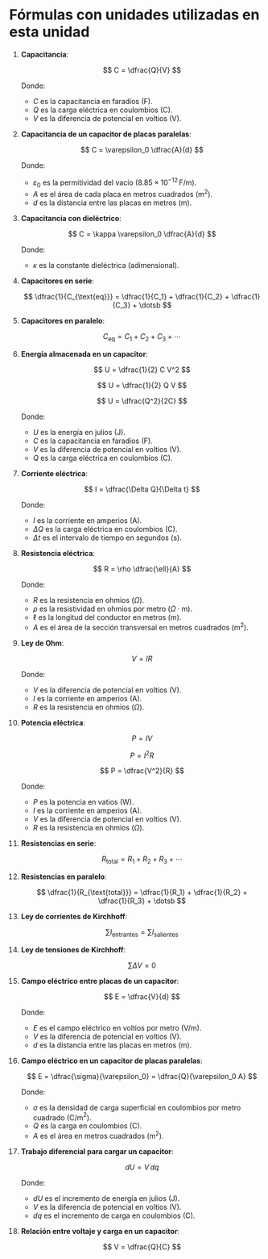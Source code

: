 # Fórmulas con unidades utilizadas en esta unidad

1. **Capacitancia**:

    $$ C = \dfrac{Q}{V} $$

    Donde:
    - $C$ es la capacitancia en faradios (F).
    - $Q$ es la carga eléctrica en coulombios (C).
    - $V$ es la diferencia de potencial en voltios (V).

2. **Capacitancia de un capacitor de placas paralelas**:

    $$ C = \varepsilon_0 \dfrac{A}{d} $$

    Donde:
    - $\varepsilon_0$ es la permitividad del vacío ($8.85 \times 10^{-12} \, \text{F/m}$).
    - $A$ es el área de cada placa en metros cuadrados ($\text{m}^2$).
    - $d$ es la distancia entre las placas en metros (m).

3. **Capacitancia con dieléctrico**:

    $$ C = \kappa \varepsilon_0 \dfrac{A}{d} $$

    Donde:
    - $\kappa$ es la constante dieléctrica (adimensional).

4. **Capacitores en serie**:

    $$ \dfrac{1}{C_{\text{eq}}} = \dfrac{1}{C_1} + \dfrac{1}{C_2} + \dfrac{1}{C_3} + \dotsb $$

5. **Capacitores en paralelo**:

    $$ C_{\text{eq}} = C_1 + C_2 + C_3 + \dotsb $$

6. **Energía almacenada en un capacitor**:

    $$ U = \dfrac{1}{2} C V^2 $$

    $$ U = \dfrac{1}{2} Q V $$

    $$ U = \dfrac{Q^2}{2C} $$

    Donde:
    - $U$ es la energía en julios (J).
    - $C$ es la capacitancia en faradios (F).
    - $V$ es la diferencia de potencial en voltios (V).
    - $Q$ es la carga eléctrica en coulombios (C).

7. **Corriente eléctrica**:

    $$ I = \dfrac{\Delta Q}{\Delta t} $$

    Donde:
    - $I$ es la corriente en amperios (A).
    - $\Delta Q$ es la carga eléctrica en coulombios (C).
    - $\Delta t$ es el intervalo de tiempo en segundos (s).

8. **Resistencia eléctrica**:

    $$ R = \rho \dfrac{\ell}{A} $$

    Donde:
    - $R$ es la resistencia en ohmios ($\Omega$).
    - $\rho$ es la resistividad en ohmios por metro ($\Omega \cdot \text{m}$).
    - $\ell$ es la longitud del conductor en metros (m).
    - $A$ es el área de la sección transversal en metros cuadrados ($\text{m}^2$).

9. **Ley de Ohm**:

    $$ V = I R $$

    Donde:
    - $V$ es la diferencia de potencial en voltios (V).
    - $I$ es la corriente en amperios (A).
    - $R$ es la resistencia en ohmios ($\Omega$).

10. **Potencia eléctrica**:

     $$ P = I V $$

     $$ P = I^2 R $$

     $$ P = \dfrac{V^2}{R} $$

     Donde:
     - $P$ es la potencia en vatios (W).
     - $I$ es la corriente en amperios (A).
     - $V$ es la diferencia de potencial en voltios (V).
     - $R$ es la resistencia en ohmios ($\Omega$).

11. **Resistencias en serie**:

     $$ R_{\text{total}} = R_1 + R_2 + R_3 + \dotsb $$

12. **Resistencias en paralelo**:

     $$ \dfrac{1}{R_{\text{total}}} = \dfrac{1}{R_1} + \dfrac{1}{R_2} + \dfrac{1}{R_3} + \dotsb $$

13. **Ley de corrientes de Kirchhoff**:

     $$ \sum I_{\text{entrantes}} = \sum I_{\text{salientes}} $$

14. **Ley de tensiones de Kirchhoff**:

     $$ \sum \Delta V = 0 $$

15. **Campo eléctrico entre placas de un capacitor**:

     $$ E = \dfrac{V}{d} $$

     Donde:
     - $E$ es el campo eléctrico en voltios por metro (V/m).
     - $V$ es la diferencia de potencial en voltios (V).
     - $d$ es la distancia entre las placas en metros (m).

16. **Campo eléctrico en un capacitor de placas paralelas**:

     $$ E = \dfrac{\sigma}{\varepsilon_0} = \dfrac{Q}{\varepsilon_0 A} $$

     Donde:
     - $\sigma$ es la densidad de carga superficial en coulombios por metro cuadrado (C/m$^2$).
     - $Q$ es la carga en coulombios (C).
     - $A$ es el área en metros cuadrados ($\text{m}^2$).

17. **Trabajo diferencial para cargar un capacitor**:

     $$ dU = V \, dq $$

     Donde:
     - $dU$ es el incremento de energía en julios (J).
     - $V$ es la diferencia de potencial en voltios (V).
     - $dq$ es el incremento de carga en coulombios (C).

18. **Relación entre voltaje y carga en un capacitor**:

     $$ V = \dfrac{Q}{C} $$

